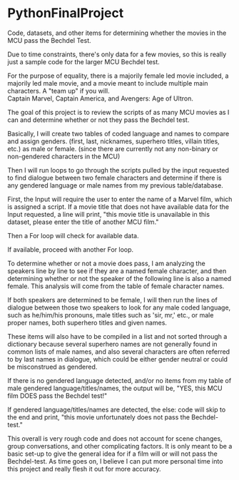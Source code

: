 # PythonFinalProject
Code, datasets, and other items for determining whether the movies in the MCU pass the Bechdel Test.

Due to time constraints, there's only data for a few movies, so this is really just a sample code for the larger MCU Bechdel test. 

For the purpose of equality, there is a majorily female led movie included, a majorily led male movie, and a movie meant to include multiple main characters. A "team up" if you will.  
Captain Marvel, Captain America, and Avengers: Age of Ultron.

The goal of this project is to review the scripts of as many MCU movies as I can and determine whether or not they pass the Bechdel test.

Basically, I will create two tables of coded language and names to compare and assign genders. (first, last, nicknames, superhero titles, villain titles, etc.) as male or female. (since there are currently not any non-binary or non-gendered characters in the MCU)

Then I will run loops to go through the scripts pulled by the input requested to find dialogue between two female characters and determine if there is any gendered language or male names from my previous table/database.

First, the Input will require the user to enter the name of a Marvel film, which is assigned a script. 
If a movie title that does not have available data for the Input requested, a line will print, "this movie title is unavailable in this dataset, please enter the title of another MCU film."

Then a For loop will check for available data. 

If available, proceed with another For loop.

To determine whether or not a movie does pass, I am analyzing the speakers line by line to see if they are a named female character, and then determining whether or not the speaker of the following line is also a named female. This analysis will come from the table of female character names. 

If both speakers are determined to be female, I will then run the lines of dialogue between those two speakers to look for any male coded language, such as he/him/his pronouns, male titles such as 'sir, mr,' etc., or male proper names, both superhero titles and given names.

These items will also have to be compiled in a list and not sorted through a dictionary because several superhero names are not generally found in common lists of male names, and also several characters are often referred to by last names in dialogue, which could be either gender neutral or could be misconstrued as gendered.



If there is no gendered language detected, and/or no items from my table of male gendered language/titles/names, the output will be, "YES, this MCU film DOES pass the Bechdel test!"

If gendered language/titles/names are detected, the else: code will skip to the end and print, "this movie unfortunately does not pass the Bechdel-test."

This overall is very rough code and does not account for scene changes, group conversations, and other complicating factors. 
It is only meant to be a basic set-up to give the general idea for if a film will or will not pass the Bechdel-test. As time goes on, I believe I can put more personal time into this project and really flesh it out for more accuracy. 
